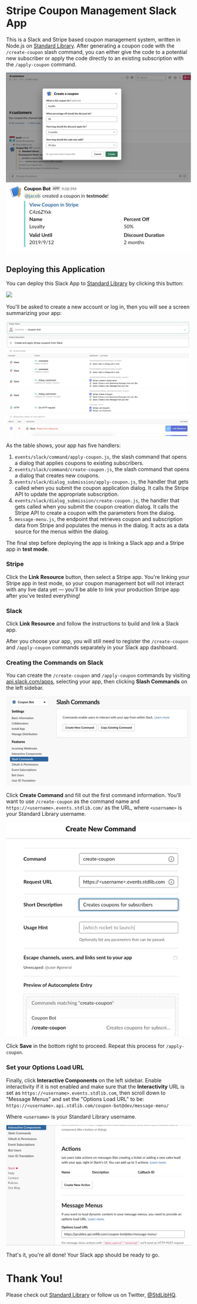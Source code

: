 # Stripe Coupon Management Slack App

This is a Slack and Stripe based coupon management system, written in Node.js
on [Standard Library](https://stdlib.com). After generating a coupon code with the `/create-coupon` slash command, you can either give the code to a potential new subscriber or apply the code directly to an existing subscription with the `/apply-coupon` command.

![](./readme/images/create-coupon-dialog.png)
![](./readme/images/created-coupon.png)

## Deploying this Application

You can deploy this Slack App to [Standard Library](https://stdlib.com) by clicking this button:

[<img src="https://deploy.stdlib.com/static/images/deploy.svg" width="192">](https://deploy.stdlib.com/)

You'll be asked to create a new account or log in, then you will see a screen summarizing your app:

![](./readme/images/deploy.png)

As the table shows, your app has five handlers:
1. `events/slack/command/apply-coupon.js`, the slash command that opens a dialog that applies coupons to existing subscribers.
1. `events/slack/command/create-coupon.js`, the slash command that opens a dialog that creates new coupons.
1. `events/slack/dialog_submission/apply-coupon.js`, the handler that gets called when you submit the coupon application dialog. It calls the Stripe API to update the appropriate subscription.
1. `events/slack/dialog_submission/create-coupon.js`, the handler that gets called when you submit the coupon creation dialog. It calls the Stripe API to create a coupon with the parameters from the dialog.
1. `message-menu.js`, the endpoint that retrieves coupon and subscription data from Stripe and populates the menus in the dialog. It acts as a data source for the menus within the dialog.

The final step before deploying the app is linking a Slack app and a Stripe app in **test mode**.

### Stripe

Click the **Link Resource** button, then select a Stripe app. You're linking your Stripe app in test mode, so your coupon management bot will not interact with any live data yet –– you'll be able to link your production Stripe app after you've tested everything!

### Slack

Click **Link Resource** and follow the instructions to build and link a Slack app.

After you choose your app, you will still need to register the `/create-coupon` and `/apply-coupon` commands separately in your Slack app dashboard.

### Creating the Commands on Slack

You can create the `/create-coupon` and `/apply-coupon` commands by visiting [api.slack.com/apps](https://api.slack.com/apps),
selecting your app, then clicking **Slash Commands** on the left sidebar.

![](./readme/images/slack-create-command.png)

Click **Create Command** and fill out the first command information. You'll want to
use `/create-coupon` as the command name and `https://<username>.events.stdlib.com/` as the
URL, where `<username>` is your Standard Library username.

![](./readme/images/slack-command-info.png)

Click **Save** in the bottom right to proceed. Repeat this process for `/apply-coupon`.

### Set your Options Load URL

Finally, click **Interactive Components** on the left sidebar. Enable interactivity if it is not enabled and make sure that the **Interactivity** URL is set as `https://<username>.events.stdlib.com`, then scroll down to "Message Menus" and set the "Options Load URL" to be:
`https://<username>.api.stdlib.com/coupon-bot@dev/message-menu/`

Where `<username>` is your Standard Library username.

![](./readme/images/message-menu.png)

That's it, you're all done! Your Slack app should be ready to go.

# Thank You!

Please check out [Standard Library](https://stdlib.com/) or follow us on Twitter,
[@StdLibHQ](https://twitter.com/@StdLibHQ).